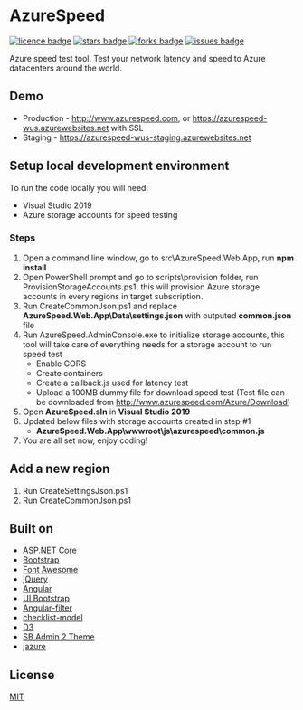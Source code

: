 # AzureSpeed
[![licence badge]][licence]
[![stars badge]][stars]
[![forks badge]][forks]
[![issues badge]][issues]

Azure speed test tool. Test your network latency and speed to Azure datacenters around the world.

## Demo
* Production - http://www.azurespeed.com, or https://azurespeed-wus.azurewebsites.net with SSL
* Staging - https://azurespeed-wus-staging.azurewebsites.net

## Setup local development environment
To run the code locally you will need:
* Visual Studio 2019
* Azure storage accounts for speed testing

### Steps
1. Open a command line window, go to src\AzureSpeed.Web.App, run **npm install**
2. Open PowerShell prompt and go to scripts\provision folder, run ProvisionStorageAccounts.ps1, this will provision Azure storage accounts in every regions in target subscription.
3. Run CreateCommonJson.ps1 and replace **AzureSpeed.Web.App\Data\settings.json** with outputed **common.json** file
4. Run AzureSpeed.AdminConsole.exe to initialize storage accounts, this tool will take care of everything needs for a storage account to run speed test
    * Enable CORS
    * Create containers
    * Create a callback.js used for latency test
    * Upload a 100MB dummy file for download speed test (Test file can be downloaded from http://www.azurespeed.com/Azure/Download)
5. Open **AzureSpeed.sln** in **Visual Studio 2019**
6. Updated below files with storage accounts created in step #1
    - **AzureSpeed.Web.App\wwwroot\js\azurespeed\common.js**
7. You are all set now, enjoy coding!

## Add a new region
1. Run CreateSettingsJson.ps1
2. Run CreateCommonJson.ps1

## Built on
* [ASP.NET Core](https://github.com/aspnet/home)
* [Bootstrap](https://github.com/twbs/bootstrap)
* [Font Awesome](https://github.com/FortAwesome/Font-Awesome)
* [jQuery](https://github.com/jquery/jquery)
* [Angular](https://github.com/angular/angular)
* [UI Bootstrap](https://github.com/angular-ui/bootstrap)
* [Angular-filter](https://github.com/a8m/angular-filter)
* [checklist-model](https://github.com/vitalets/checklist-model)
* [D3](https://github.com/mbostock/d3)
* [SB Admin 2 Theme](https://github.com/blackrockdigital/startbootstrap-sb-admin-2/)
* [jazure](https://github.com/orcame/jazure)

## License
[MIT](/LICENSE)

[licence badge]:https://img.shields.io/badge/license-MIT-blue.svg
[stars badge]:https://img.shields.io/github/stars/blrchen/AzureSpeed.svg
[forks badge]:https://img.shields.io/github/forks/blrchen/AzureSpeed.svg
[issues badge]:https://img.shields.io/github/issues/blrchen/AzureSpeed.svg

[licence]:https://github.com/blrchen/AzureSpeed/blob/master/LICENSE
[stars]:https://github.com/blrchen/AzureSpeed/stargazers
[forks]:https://github.com/blrchen/AzureSpeed/network
[issues]:https://github.com/blrchen/AzureSpeed/issues
